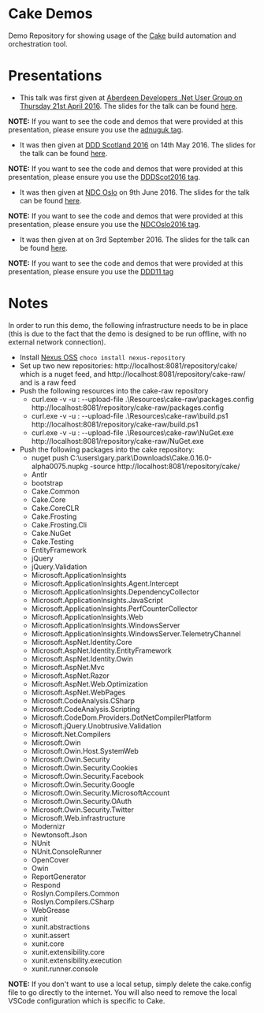# Cake Demos

Demo Repository for showing usage of the [Cake](http://cakebuild.net/) build automation and orchestration tool.

# Presentations

* This talk was first given at [Aberdeen Developers .Net User Group on Thursday 21st April 2016](http://www.aberdeendevelopers.co.uk/april-2016-meeting-gary-ewan-park/).  The slides for the talk can be found [here](http://www.slideshare.net/gep13/having-your-cake-and-eating-it-too).

**NOTE:** If you want to see the code and demos that were provided at this presentation, please ensure you use the [adnuguk tag](https://github.com/gep13/CakeDemos/releases/tag/adnuguk).

* It was then given at [DDD Scotland 2016](http://ddd.scot/) on 14th May 2016.  The slides for the talk can be found [here](http://www.slideshare.net/gep13/having-your-cake-and-eating-it-too-dddscotland).

**NOTE:** If you want to see the code and demos that were provided at this presentation, please ensure you use the [DDDScot2016 tag](https://github.com/gep13/CakeDemos/releases/tag/DDDScot2016).

* It was then given at [NDC Oslo](http://ndcoslo.com/) on 9th June 2016.  The slides for the talk can be found [here](http://www.slideshare.net/gep13/having-your-cake-and-eating-it-too-ndc-oslo-2016).

**NOTE:** If you want to see the code and demos that were provided at this presentation, please ensure you use the [NDCOslo2016 tag](https://github.com/gep13/CakeDemos/releases/tag/NDCOslo2016).

* It was then given at []() on 3rd September 2016.  The slides for the talk can be found [here](http://www.slideshare.net/gep13/a-piece-of-cake-ddd11-reading).

**NOTE:** If you want to see the code and demos that were provided at this presentation, please ensure you use the [DDD11 tag](https://github.com/gep13/CakeDemos/releases/tag/DDD11)

# Notes

In order to run this demo, the following infrastructure needs to be in place (this is due to the fact that the demo is designed to be run offline, with no external network connection).

* Install [Nexus OSS](https://chocolatey.org/packages/nexus-repository) `choco install nexus-repository`
* Set up two new repositories: http://localhost:8081/repository/cake/ which is a nuget feed, and http://localhost:8081/repository/cake-raw/ and is a raw feed
* Push the following resources into the cake-raw repository
  * curl.exe -v -u <username>:<password> --upload-file .\Resources\cake-raw\packages.config http://localhost:8081/repository/cake-raw/packages.config
  * curl.exe -v -u <username>:<password> --upload-file .\Resources\cake-raw\build.ps1 http://localhost:8081/repository/cake-raw/build.ps1
  * curl.exe -v -u <username>:<password> --upload-file .\Resources\cake-raw\NuGet.exe http://localhost:8081/repository/cake-raw/NuGet.exe
* Push the following packages into the cake repository:
  * nuget push C:\users\gary.park\Downloads\Cake.0.16.0-alpha0075.nupkg -source http://localhost:8081/repository/cake/
  * Antlr
  * bootstrap
  * Cake.Common
  * Cake.Core
  * Cake.CoreCLR
  * Cake.Frosting
  * Cake.Frosting.Cli
  * Cake.NuGet
  * Cake.Testing
  * EntityFramework
  * jQuery
  * jQuery.Validation
  * Microsoft.ApplicationInsights
  * Microsoft.ApplicationInsights.Agent.Intercept
  * Microsoft.ApplicationInsights.DependencyCollector
  * Microsoft.ApplicationInsights.JavaScript
  * Microsoft.ApplicationInsights.PerfCounterCollector
  * Microsoft.ApplicationInsights.Web
  * Microsoft.ApplicationInsights.WindowsServer
  * Microsoft.ApplicationInsights.WindowsServer.TelemetryChannel
  * Microsoft.AspNet.Identity.Core
  * Microsoft.AspNet.Identity.EntityFramework
  * Microsoft.AspNet.Identity.Owin
  * Microsoft.AspNet.Mvc
  * Microsoft.AspNet.Razor
  * Microsoft.AspNet.Web.Optimization
  * Microsoft.AspNet.WebPages
  * Microsoft.CodeAnalysis.CSharp
  * Microsoft.CodeAnalysis.Scripting
  * Microsoft.CodeDom.Providers.DotNetCompilerPlatform
  * Microsoft.jQuery.Unobtrusive.Validation
  * Microsoft.Net.Compilers
  *	Microsoft.Owin
  *	Microsoft.Owin.Host.SystemWeb
  *	Microsoft.Owin.Security
  *	Microsoft.Owin.Security.Cookies
  *	Microsoft.Owin.Security.Facebook
  *	Microsoft.Owin.Security.Google
  *	Microsoft.Owin.Security.MicrosoftAccount
  *	Microsoft.Owin.Security.OAuth
  *	Microsoft.Owin.Security.Twitter
  * Microsoft.Web.infrastructure
  * Modernizr
  * Newtonsoft.Json
  * NUnit
  * NUnit.ConsoleRunner
  * OpenCover
  * Owin
  * ReportGenerator
  * Respond
  * Roslyn.Compilers.Common
  * Roslyn.Compilers.CSharp
  * WebGrease
  * xunit
  * xunit.abstractions
  * xunit.assert
  * xunit.core
  * xunit.extensibility.core
  * xunit.extensibility.execution
  * xunit.runner.console

**NOTE:** If you don't want to use a local setup, simply delete the cake.config file to go directly to the internet.  You will also need to remove the local VSCode configuration which is specific to Cake.
